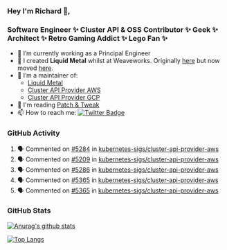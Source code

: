 ### Hey I'm Richard 👋, 

<h3 align="left">Software Engineer ✨ Cluster API & OSS Contributor ✨ Geek ✨ Architect ✨ Retro Gaming Addict ✨ Lego Fan ✨</h3>

- 🔭 I’m currently working as a Principal Engineer
- 📯 I created **Liquid Metal** whilst at Weaveworks. Originally [here](https://github.com/weaveworks-liquidmetal) but now moved [here](https://github.com/liquidmetal-dev).
- 👯 I’m a maintainer of:
  -  [Liquid Metal](https://github.com/liquidmetal-dev)
  -  [Cluster API Provider AWS](https://github.com/kubernetes-sigs/cluster-api-provider-aws)
  -  [Cluster API Provider GCP](https://github.com/kubernetes-sigs/cluster-api-provider-gcp)
- 💬 I'm reading [Patch & Tweak](https://bjooks.com/products/patch-tweak-exploring-modular-synthesis)
- 📫 How to reach me: [![Twitter Badge](https://img.shields.io/badge/-@fruit_case-00acee?style=flat&logo=Twitter&logoColor=white)](https://twitter.com/intent/follow?screen_name=fruit_case "Follow on Twitter")

### GitHub Activity 

<!--START_SECTION:activity-->
1. 🗣 Commented on [#5284](https://github.com/kubernetes-sigs/cluster-api-provider-aws/pull/5284#issuecomment-2690983188) in [kubernetes-sigs/cluster-api-provider-aws](https://github.com/kubernetes-sigs/cluster-api-provider-aws)
2. 🗣 Commented on [#5209](https://github.com/kubernetes-sigs/cluster-api-provider-aws/pull/5209#issuecomment-2690980143) in [kubernetes-sigs/cluster-api-provider-aws](https://github.com/kubernetes-sigs/cluster-api-provider-aws)
3. 🗣 Commented on [#5286](https://github.com/kubernetes-sigs/cluster-api-provider-aws/pull/5286#issuecomment-2690892374) in [kubernetes-sigs/cluster-api-provider-aws](https://github.com/kubernetes-sigs/cluster-api-provider-aws)
4. 🗣 Commented on [#5365](https://github.com/kubernetes-sigs/cluster-api-provider-aws/pull/5365#issuecomment-2690865632) in [kubernetes-sigs/cluster-api-provider-aws](https://github.com/kubernetes-sigs/cluster-api-provider-aws)
5. 🗣 Commented on [#5365](https://github.com/kubernetes-sigs/cluster-api-provider-aws/pull/5365#issuecomment-2690865090) in [kubernetes-sigs/cluster-api-provider-aws](https://github.com/kubernetes-sigs/cluster-api-provider-aws)
<!--END_SECTION:activity-->

### GitHub Stats

[![Anurag's github stats](https://github-readme-stats.vercel.app/api?username=richardcase&count_private=true&show_icons=true)](https://github.com/anuraghazra/github-readme-stats)

[![Top Langs](https://github-readme-stats.vercel.app/api/top-langs/?username=richardcase&hide=html&layout=compact)](https://github.com/anuraghazra/github-readme-stats)
